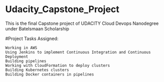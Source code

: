 # Udacity_Capstone_Project

This is the final Capstone project of UDACITY Cloud Devops Nanodegree under Batelsmaan Scholarship

#Project Tasks Assigned:

    Working in AWS
    Using Jenkins to implement Continuous Integration and Continuous Deployment
    Building pipelines
    Working with CloudFormation to deploy clusters
    Building Kubernetes clusters
    Building Docker containers in pipelines
